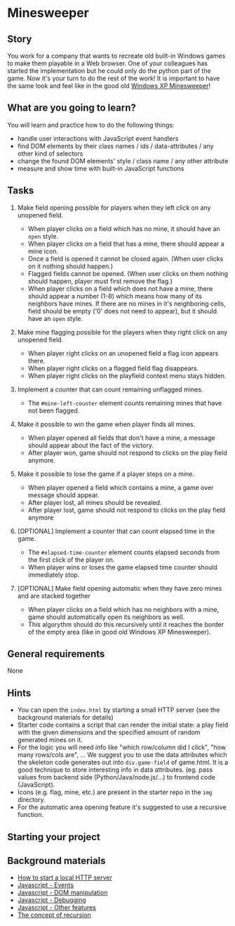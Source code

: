 # Minesweeper

## Story

You work for a company that wants to recreate old built-in Windows games to make them playable in a Web browser.
One of your colleagues has started the implementation but he could only do the python part of the game. Now it's your turn to do the rest of the work!
It is important to have the same look and feel like in the good old [Windows XP Minesweeper](https://minesweeper.online/)!

## What are you going to learn?

You will learn and practice how to do the following things:

- handle user interactions with JavaScript event handlers
- find DOM elements by their class names / ids / data-attributes / any other kind of selectors
- change the found DOM elements' style / class name / any other attribute
- measure and show time with built-in JavaScript functions

## Tasks

1. Make field opening possible for players when they left click on any unopened field.
    - When player clicks on a field which has no mine, it should have an `open` style.
    - When player clicks on a field that has a mine, there should appear a mine icon.
    - Once a field is opened it cannot be closed again. (When user clicks on it nothing should happen.)
    - Flagged fields cannot be opened. (When user clicks on them nothing should happen, player must first remove the flag.)
    - When player clicks on a field which does not have a mine, there should appear a number (1-8) which means how many of its neighbors have mines. If there are no mines in it's neighboring cells, field should be empty ('0' does not need to appear), but it should have an `open` style.

2. Make mine flagging possible for the players when they right click on any unopened field.
    - When player right clicks on an unopened field a flag icon appears there.
    - When player right clicks on a flagged field flag disappears.
    - When player right clicks on the playfield context menu stays hidden.

3. Implement a counter that can count remaining unflagged mines.
    - The `#mine-left-counter` element counts remaining mines that have not been flagged.

4. Make it possible to win the game when player finds all mines.
    - When player opened all fields that don't have a mine, a message should appear about the fact of the victory.
    - After player won, game should not respond to clicks on the play field anymore.

5. Make it possible to lose the game if a player steps on a mine.
    - When player opened a field which contains a mine, a game over message should appear.
    - After player lost, all mines should be revealed.
    - After player lost, game should not respond to clicks on the play field anymore

6. [OPTIONAL] Implement a counter that can count elapsed time in the game.
    - The `#elapsed-time-counter` element counts elapsed seconds from the first click of the player on.
    - When player wins or loses the game elapsed time counter should immediately stop.

7. [OPTIONAL] Make field opening automatic when they have zero mines and are stacked together
    - When player clicks on a field which has no neighbors with a mine, game should automatically open its neighbors as well.
    - This algorythm should do this recursively until it reaches the border of the empty area (like in good old Windows XP Minesweeper).

## General requirements

None

## Hints

- You can open the `index.html` by starting a small HTTP server
  (see the background materials for details)
- Starter code contains a script that can render the initial state: 
  a play field with the given dimensions and the specified amount of random generated mines on it.
- For the logic you will need info like "which row/column did I click", "how many rows/cols are", ... 
  We suggest you to use the data attributes which the skeleton code generates out into
  `div.game-field` of game.html.
  It is a good technique to store interesting info in data attributes. 
  (eg. pass values from backend side (Python/Java/node.js/...) to frontend code (JavaScript).
- Icons (e.g. flag, mine, etc.) are present in the starter repo in the `img` directory.
- For the automatic area opening feature it's suggested to use a recursive function.

## Starting your project



## Background materials

- <i class="far fa-exclamation"></i> [How to start a local HTTP server](project/curriculum/materials/pages/tools/serve-files.md)
- <i class="far fa-exclamation"></i> [Javascript - Events](project/curriculum/materials/pages/javascript/javascript-events.md)
- <i class="far fa-exclamation"></i> [Javascript - DOM manipulation](project/curriculum/materials/pages/javascript/javascript-dom.md)
- <i class="far fa-exclamation"></i> [Javascript - Debugging](project/curriculum/materials/pages/javascript/javascript-debugging.md)
- <i class="far fa-exclamation"></i> [Javascript - Other features](project/curriculum/materials/pages/javascript/javascript-other-features.md)
- <i class="far fa-video"></i> [The concept of recursion](https://www.youtube.com/watch?v=vPEJSJMg4jY)
